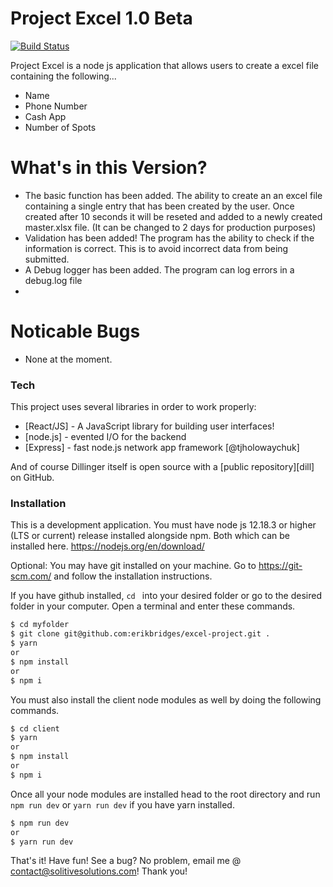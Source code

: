 # Project Excel 1.0 Beta

[![Build Status](https://github.com/erikbridges/excel-project)](https://github.com/erikbridgesr)

Project Excel is a node js application that allows users to create a excel file containing the following...

- Name
- Phone Number
- Cash App
- Number of Spots

# What's in this Version?

- The basic function has been added. The ability to create an an excel file containing a single entry that has been created by the user. Once created after 10 seconds it will be reseted and added to a newly created master.xlsx file. (It can be changed to 2 days for production purposes)
- Validation has been added! The program has the ability to check if the information is correct. This is to avoid incorrect data from being submitted.
- A Debug logger has been added. The program can log errors in a debug.log file
-

# Noticable Bugs

- None at the moment.

### Tech

This project uses several libraries in order to work properly:

- [React/JS] - A JavaScript library for building user interfaces!
- [node.js] - evented I/O for the backend
- [Express] - fast node.js network app framework [@tjholowaychuk]

And of course Dillinger itself is open source with a [public repository][dill]
on GitHub.

### Installation

This is a development application. You must have node js 12.18.3 or higher (LTS or current) release installed alongside npm. Both which can be installed here.
https://nodejs.org/en/download/

Optional: You may have git installed on your machine. Go to
https://git-scm.com/
and follow the installation instructions.

If you have github installed, `cd ` into your desired folder or go to the desired folder in your computer. Open a terminal and enter these commands.

```sh
$ cd myfolder
$ git clone git@github.com:erikbridges/excel-project.git .
$ yarn
or
$ npm install
or
$ npm i
```

You must also install the client node modules as well by doing the following commands.

```sh
$ cd client
$ yarn
or
$ npm install
or
$ npm i
```

Once all your node modules are installed head to the root directory and run `npm run dev` or `yarn run dev` if you have yarn installed.

```sh
$ npm run dev
or
$ yarn run dev
```

That's it! Have fun! See a bug? No problem, email me @ contact@solitivesolutions.com! Thank you!
